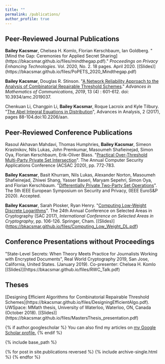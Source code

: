 ```yaml
---
title: ""
permalink: /publications/
author_profile: true
---
```


<h2>Peer-Reviewed Journal Publications</h2>
<b>Bailey Kacsmar</b>, Chelsea H. Komlo, Florian Kerschbaum, Ian Goldberg. &quot;[Mind the Gap: Ceremonies for Applied Secret Sharing](https://bkacsmar.github.io/files/mindthegap.pdf).&quot; <i> Proceedings on Privacy Enhancing Technologies</i>. Vol. 2020, No. 2. 18 pages. April 2020. [(Slides)](https://bkacsmar.github.io/files/PoPETS_2020_Mindthegap.pdf)
<br>

<b>Bailey Kacsmar</b>, Douglas R. Stinson. &quot;[A Network Reliability Approach to the Analysis of Combinatorial Repairable Threshold Schemes](https://bkacsmar.github.io/files/networkReliability.pdf).&quot; <i>Advances in Mathematics of Communications, 2019</i>, 13 (4) : 601-612. doi: 10.3934/amc.2019037.
<br>

Chenkuan Li, Changpin Li, <b>Bailey Kacsmar</b>, Roque Lacroix and Kyle Tilbury. &quot;[The Abel Integral Equations in Distribution](https://bkacsmar.github.io/files/abelIntegral.pdf)&quot;, Advances in Analysis, 2 (2017), pages 88-104.doi:10.2206/aan.


<h2>Peer-Reviewed Conference Publications</h2>

Rasoul Akhavan Mahdavi,  Thomas Humphries, <b>Bailey Kacsmar</b>, Simeon Krastnikov, Nils Lukas, John Premkumar,  Masoumeh Shafieinejad, Simon Oya, Florian Kerschbaum, Erik-Oliver Blass. &quot;[Practical Over-Threshold Multi-Party Private Set Intersection](https://bkacsmar.github.io/files/overthresholdPSI.pdf)&quot;. The Annual Computer Security Applications Conference (ACSAC 2020), pp. 772-783.


<b>Bailey Kacsmar</b>, Basit Khurram, Nils Lukas, Alexander Norton, Masoumeh Shafieinejad, Zhiwei Shang, Yasser Baseri, Maryam Sepehri, Simon Oya, and Florian Kerschbaum. &quot;[Differentially Private Two-Party Set Operations](https://bkacsmar.github.io/files/DiPSI.pdf)&quot;. The 5th IEEE European Symposium on Security and Privacy, (IEEE EuroS&P 2020). Accepted. 

<b>Bailey Kacsmar</b>, Sarah Plosker, Ryan Henry. &quot;[Computing Low-Weight Discrete Logarithms](https://bkacsmar.github.io/files/Low_weight_DLP_ext.pdf)&quot;. The 24th Annual Conference on Selected Areas in Cryptography (SAC 2017), <i>International Conference on Selected Areas in Cryptography</i>, pp. 106-126. Springer, Cham. [(Slides)] (https://bkacsmar.github.io/files/Computing_Low_Weight_DL.pdf)


<h2>Conference Presentations without Proceedings</h2>
"State-Level Secrets: When Theory Meets Practice for Journalists Working with Encrypted Documents", Real World Cryptography 2019, San Jose, California, United States. (January 2019). Co-presenter: Chelsea H. Komlo  [(Slides)](https://bkacsmar.github.io/files/RWC_Talk.pdf)



<h2>Theses</h2>
[Designing Efficient Algorithms for Combinatorial Repairable Threshold Schemes](https://bkacsmar.github.io/files/DesigningEfficientAlgo.pdf). UWSpace: MMath
thesis, University of Waterloo, Waterloo, ON, Canada (October 2018). [(Slides)] (https://bkacsmar.github.io/files/MastersThesis_presentation.pdf)



{% if author.googlescholar %}
  You can also find my articles on <u><a href="{{author.googlescholar}}">my Google Scholar profile</a>.</u>
{% endif %}

{% include base_path %}

{% for post in site.publications reversed %}
  {% include archive-single.html %}
{% endfor %}
